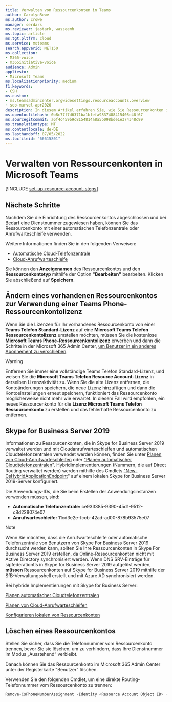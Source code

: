 ```yaml
---
title: Verwalten von Ressourcenkonten in Teams
author: CarolynRowe
ms.author: crowe
manager: serdars
ms.reviewer: jastark, wasseemh
ms.topic: article
ms.tgt.pltfrm: cloud
ms.service: msteams
search.appverid: MET150
ms.collection:
- M365-voice
- m365initiative-voice
audience: Admin
appliesto:
- Microsoft Teams
ms.localizationpriority: medium
f1.keywords:
- CSH
ms.custom:
- ms.teamsadmincenter.orgwidesettings.resourceaccounts.overview
- seo-marvel-apr2020
description: In diesem Artikel erfahren Sie, wie Sie Ressourcenkonten in Microsoft Teams erstellen, bearbeiten und verwalten.
ms.openlocfilehash: 0b8c77f7d6371ba1bfefa9837488415405e48f67
ms.sourcegitcommit: a6f4c459b9c8154814a8a5b098bde1e374348c99
ms.translationtype: MT
ms.contentlocale: de-DE
ms.lasthandoff: 07/05/2022
ms.locfileid: "66615801"
---
```

# <a name="manage-resource-accounts-in-microsoft-teams"></a>Verwalten von Ressourcenkonten in Microsoft Teams

[!INCLUDE [set-up-resource-account-steps](./includes/set-up-resource-account-steps.md)]

## <a name="next-steps"></a>Nächste Schritte

Nachdem Sie die Einrichtung des Ressourcenkontos abgeschlossen und bei Bedarf eine Dienstnummer zugewiesen haben, können Sie das Ressourcenkonto mit einer automatischen Telefonzentrale oder Anrufwarteschleife verwenden.

Weitere Informationen finden Sie in den folgenden Verweisen:

- [Automatische Cloud-Telefonzentrale](create-a-phone-system-auto-attendant.md)
- [Cloud-Anrufwarteschleife](create-a-phone-system-call-queue.md)

Sie können den **Anzeigenamen** des Ressourcenkontos und den **Ressourcenkontotyp** mithilfe der Option **"Bearbeiten"** bearbeiten. Klicken Sie abschließend auf **Speichern**.

## <a name="change-an-existing-resource-account-to-use-a-teams-phone-resource-account-license"></a>Ändern eines vorhandenen Ressourcenkontos zur Verwendung einer Teams Phone-Ressourcenkontolizenz

Wenn Sie die Lizenzen für Ihr vorhandenes Ressourcenkonto von einer **Teams Telefon Standard-Lizenz** auf eine **Microsoft Teams Telefon Ressourcenkontolizenz** umstellen möchten, müssen Sie die kostenlose **Microsoft Teams Phone-Ressourcenkontolizenz** erwerben und dann die Schritte in der Microsoft 365 Admin Center, [um Benutzer in ein anderes Abonnement zu verschieben](/microsoft-365/admin/manage/assign-licenses-to-users#move-users-to-a-different-subscription).

> [!WARNING]
> Entfernen Sie immer eine vollständige Teams Telefon Standard-Lizenz, und weisen Sie die **Microsoft Teams Telefon Resource Account-Lizenz** in derselben Lizenzaktivität zu. Wenn Sie die alte Lizenz entfernen, die Kontoänderungen speichern, die neue Lizenz hinzufügen und dann die Kontoeinstellungen erneut speichern, funktioniert das Ressourcenkonto möglicherweise nicht mehr wie erwartet. In diesem Fall wird empfohlen, ein neues Ressourcenkonto für die **Lizenz Microsoft Teams Telefon Ressourcenkonto** zu erstellen und das fehlerhafte Ressourcenkonto zu entfernen.

## <a name="skype-for-business-server-2019"></a>Skype for Business Server 2019

Informationen zu Ressourcenkonten, die in Skype for Business Server 2019 verwaltet werden und mit Cloudanrufwarteschleifen und automatischen Cloudtelefonzentralen verwendet werden können, finden Sie unter [Planen von Cloud-Anrufwarteschleifen](/SkypeforBusiness/hybrid/plan-call-queue) oder ["Planen automatischer Cloudtelefonzentralen](/SkypeForBusiness/hybrid/plan-cloud-auto-attendant)". Hybridimplementierungen (Nummern, die auf Direct Routing verwaltet werden) werden mithilfe des Cmdlets ["New-CsHybridApplicationEndpoint](/powershell/module/skype/new-cshybridapplicationendpoint)" auf einem lokalen Skype for Business Server 2019-Server konfiguriert.

Die Anwendungs-IDs, die Sie beim Erstellen der Anwendungsinstanzen verwenden müssen, sind:

- **Automatische Telefonzentrale:** ce933385-9390-45d1-9512-c8d228074e07
- **Anrufwarteschleife:** 11cd3e2e-fccb-42ad-ad00-878b93575e07

> [!NOTE]
> Wenn Sie möchten, dass die Anrufwarteschleife oder automatische Telefonzentrale von Benutzern von Skype For Business Server 2019 durchsucht werden kann, sollten Sie Ihre Ressourcenkonten in Skype For Business Server 2019 erstellen, da Online-Ressourcenkonten nicht mit Active Directory synchronisiert werden. Wenn DNS SRV-Einträge für sipfederationtls in Skype for Business Server 2019 aufgelöst werden, **müssen** Ressourcenkonten auf Skype for Business Server 2019 mithilfe der SfB-Verwaltungsshell erstellt und mit Azure AD synchronisiert werden.

Bei hybride Implementierungen mit Skype for Business Server:

   [Planen automatischer Cloudtelefonzentralen](/SkypeForBusiness/hybrid/plan-cloud-auto-attendant)

   [Planen von Cloud-Anrufwarteschleifen](/SkypeforBusiness/hybrid/plan-call-queue)

   [Konfigurieren lokalen von Ressourcenkonten](/SkypeForBusiness/hybrid/configure-onprem-ra)

## <a name="delete-a-resource-account"></a>Löschen eines Ressourcenkontos

Stellen Sie sicher, dass Sie die Telefonnummer vom Ressourcenkonto trennen, bevor Sie sie löschen, um zu verhindern, dass Ihre Dienstnummer im Modus „Ausstehend“ verbleibt.

Danach können Sie das Ressourcenkonto im Microsoft 365 Admin Center unter der Registerkarte "Benutzer" löschen.

Verwenden Sie den folgenden Cmdlet, um eine direkte Routing-Telefonnummer vom Ressourcenkonto zu trennen:

```powershell
Remove-CsPhoneNumberAssignment -Identity <Resource Account Object ID> -PhoneNumber <assigned phone number> -PhoneNumberType DirectRouting
```

